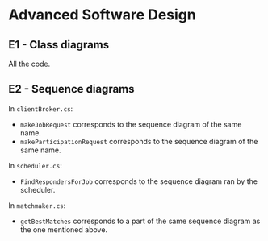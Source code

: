 
# Advanced Software Design

## E1 - Class diagrams
All the code.

## E2 - Sequence diagrams
In `clientBroker.cs`:
 * `makeJobRequest` corresponds to the sequence diagram of the same name.
 * `makeParticipationRequest` corresponds to the sequence diagram of the same name.
 
In `scheduler.cs`:
 * `FindRespondersForJob` corresponds to the sequence diagram ran by the scheduler.

In `matchmaker.cs`:
 * `getBestMatches` corresponds to a part of the same sequence diagram as the one mentioned above.